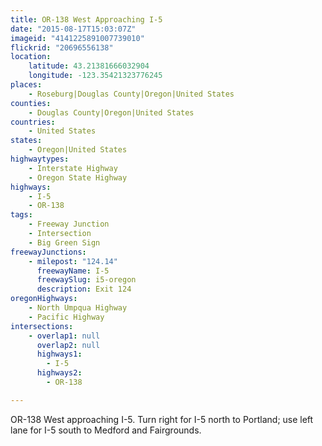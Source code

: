 ```yaml
---
title: OR-138 West Approaching I-5
date: "2015-08-17T15:03:07Z"
imageid: "4141225891007739010"
flickrid: "20696556138"
location:
    latitude: 43.21381666032904
    longitude: -123.35421323776245
places:
    - Roseburg|Douglas County|Oregon|United States
counties:
    - Douglas County|Oregon|United States
countries:
    - United States
states:
    - Oregon|United States
highwaytypes:
    - Interstate Highway
    - Oregon State Highway
highways:
    - I-5
    - OR-138
tags:
    - Freeway Junction
    - Intersection
    - Big Green Sign
freewayJunctions:
    - milepost: "124.14"
      freewayName: I-5
      freewaySlug: i5-oregon
      description: Exit 124
oregonHighways:
    - North Umpqua Highway
    - Pacific Highway
intersections:
    - overlap1: null
      overlap2: null
      highways1:
        - I-5
      highways2:
        - OR-138

---
```

OR-138 West approaching I-5.  Turn right for I-5 north to Portland; use left lane for I-5 south to Medford and Fairgrounds.